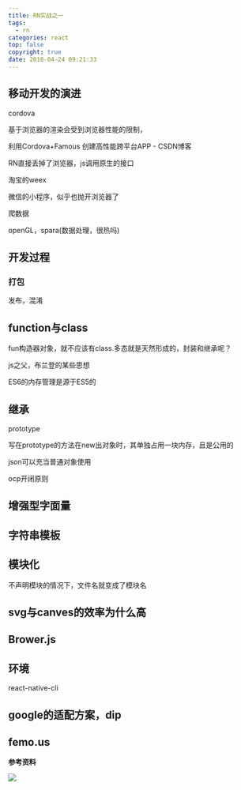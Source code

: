 ```yaml
---
title: RN实战之一
tags:
  - rn
categories: react
top: false
copyright: true
date: 2018-04-24 09:21:33
---
```


## 移动开发的演进

cordova

基于浏览器的渲染会受到浏览器性能的限制，

利用Cordova+Famous 创建高性能跨平台APP - CSDN博客

<!--more-->
RN直接丢掉了浏览器，js调用原生的接口

淘宝的weex

微信的小程序，似乎也抛开浏览器了

爬数据

openGL，spara(数据处理，很热吗)

## 开发过程

### 打包
发布，混淆
### 

## function与class
fun构造器对象，就不应该有class.多态就是天然形成的，封装和继承呢？

js之父，布兰登的某些思想

ES6的内存管理是源于ES5的

## 继承
prototype

写在prototype的方法在new出对象时，其单独占用一块内存，且是公用的

json可以充当普通对象使用

ocp开闭原则

## 增强型字面量
## 字符串模板

## 模块化
不声明模块的情况下，文件名就变成了模块名

## svg与canves的效率为什么高

## Brower.js


## 环境
react-native-cli 

## google的适配方案，dip

## femo.us


**参考资料**
[]()

![](http://oankigr4l.bkt.clouddn.com/wexin.png)